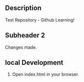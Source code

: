 ## Description

Test Repository - Github Learning!

## Subheader 2

Changes made.

## local Development

1. Open index.html in your browser.